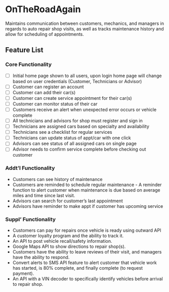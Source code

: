# OnTheRoadAgain
Maintains communication between customers, mechanics, and managers in regards to auto repair shop visits, as well as tracks maintenance history and allow for scheduling of appointments.

## Feature List
### Core Functionality 
- [ ] Initial home page shown to all users, upon login home page will change based on user credentials (Customer, Technicians or Advisor)
- [ ] Customer can register an account 
- [ ] Customer can add their car(s) 
- [ ] Customer can create service appointment for their car(s)
- [ ] Customer can monitor status of their car 
- [ ] Customers receive an alert when unexpected error occurs or vehicle complete
- [ ] All technicians and advisors for shop must register and sign in  
- [ ] Technicians are assigned cars based on specialty and availability
- [ ] Technicians see a checklist for regular services 
- [ ] Technicians can update status of appt/car with one click 
- [ ] Advisors can see status of all assigned cars on single page 
- [ ] Advisor needs to confirm service complete before checking out customer

### Addt’l Functionality 
* Customers can see history of maintenance 
* Customers are reminded to schedule regular maintenance - A reminder function to alert customer when maintenance is due based on average miles and time since last visit.
* Advisors can search for customer’s last appointment 
* Advisors have reminder to make appt if customer has upcoming service

### Suppl’ Functionality 
* Customers can pay for repairs once vehicle is ready using outward API 
* A customer loyalty program and the ability to track it.
* An API to post vehicle recall/safety information.
* Google Maps API to show directions to repair shop(s).
* Customers have the ability to leave reviews of their visit, and managers have the ability to respond.
* Convert alerts to SMS API feature to alert customer that vehicle work has started, is 80% complete, and finally complete (to request payment).
* An API with a VIN decoder to specifically identify vehicles before arrival to repair shop.

